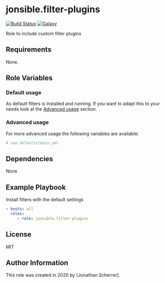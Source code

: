 # jonsible.filter-plugins

[![Build Status](https://travis-ci.com/jonsible/filter-plugins.svg?branch=master)](https://travis-ci.com/jonsible/filter-plugins)
[![Galaxy](https://img.shields.io/badge/galaxy-jonsible.filter--plugins-blue.svg)](https://galaxy.ansible.com/jonsible/filter-plugins/)

Role to include custom filter plugins

## Requirements

None.

## Role Variables

### Default usage

As default filters is installed and running.
If you want to adapt this to your needs look at the [Advanced usage](#advanced-usage) section.

### Advanced usage

For more advanced usage the following variables are available:
```yaml
# see defaults/main.yml
```

## Dependencies

None

## Example Playbook

Install filters with the default settings
```yaml
- hosts: all
  roles:
     - role: jonsible.filter-plugins
```

## License

MIT

## Author Information

This role was created in 2020 by [Jonathan Scherrer].
